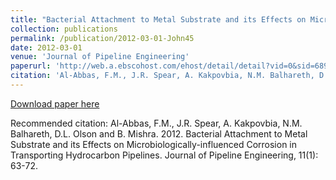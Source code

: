 ```yaml
---
title: "Bacterial Attachment to Metal Substrate and its Effects on Microbiologically-influenced Corrosion in Transporting Hydrocarbon Pipelines"
collection: publications
permalink: /publication/2012-03-01-John45
date: 2012-03-01
venue: 'Journal of Pipeline Engineering'
paperurl: 'http://web.a.ebscohost.com/ehost/detail/detail?vid=0&sid=68955f7d-6ee4-42fd-90a1-2780e4d05035%40sessionmgr4009&bdata=JnNpdGU9ZWhvc3QtbGl2ZQ%3d%3d#AN=89110722&db=buh'
citation: 'Al-Abbas, F.M., J.R. Spear, A. Kakpovbia, N.M. Balhareth, D.L. Olson and B. Mishra.  2012.  Bacterial Attachment to Metal Substrate and its Effects on Microbiologically-influenced Corrosion in Transporting Hydrocarbon Pipelines.  Journal of Pipeline Engineering, 11(1): 63-72.'
---
```


<a href='http://web.a.ebscohost.com/ehost/detail/detail?vid=0&sid=68955f7d-6ee4-42fd-90a1-2780e4d05035%40sessionmgr4009&bdata=JnNpdGU9ZWhvc3QtbGl2ZQ%3d%3d#AN=89110722&db=buh'>Download paper here</a>

Recommended citation: Al-Abbas, F.M., J.R. Spear, A. Kakpovbia, N.M. Balhareth, D.L. Olson and B. Mishra.  2012.  Bacterial Attachment to Metal Substrate and its Effects on Microbiologically-influenced Corrosion in Transporting Hydrocarbon Pipelines.  Journal of Pipeline Engineering, 11(1): 63-72.